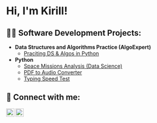 <h1>Hi, I'm Kirill! 

<h2>👨‍💻 Software Development Projects:</h2>

- <b>Data Structures and Algorithms Practice (AlgoExpert)</b>
  - [Praciting DS & Algos in Python](https://github.com/joshmadakor1/Algorithms-Practice)
- <b>Python</b>
  - [Space Missions Analysis (Data Science)](https://github.com/kchavir/SpaceMissionsAnalysisDataScience)
  - [PDF to Audio Converter](https://github.com/kchavir/PDFtoAudioConverter)
  - [Typing Speed Test](https://github.com/kchavir/TypingSpeedTest)

<h2> 🤳 Connect with me:</h2>

[<img align="left" alt="KyryloChavir | LinkedIn" width="22px" src="https://cdn.jsdelivr.net/npm/simple-icons@v3/icons/linkedin.svg" />][linkedin]
[<img align="left" alt="KyryloChavir | Instagram" width="22px" src="https://cdn.jsdelivr.net/npm/simple-icons@v3/icons/instagram.svg" />][instagram]

[instagram]: https://www.instagram.com/kchavir/
[linkedin]: https://www.linkedin.com/in/kchavir/

<!--
**joshmada kor1/joshmadakor1** is a ✨ _special_ ✨ repository because its `README.md` (this file) appears on your GitHub profile.

Here are some ideas to get you started:

- 🔭 I’m currently working on ...
- 🌱 I’m currently learning ...
- 👯 I’m looking to collaborate on ...
- 🤔 I’m looking for help with ...
- 💬 Ask me about ...
- 📫 How to reach me: ...
- 😄 Pronouns: ...
- ⚡ Fun fact: ...
-->
